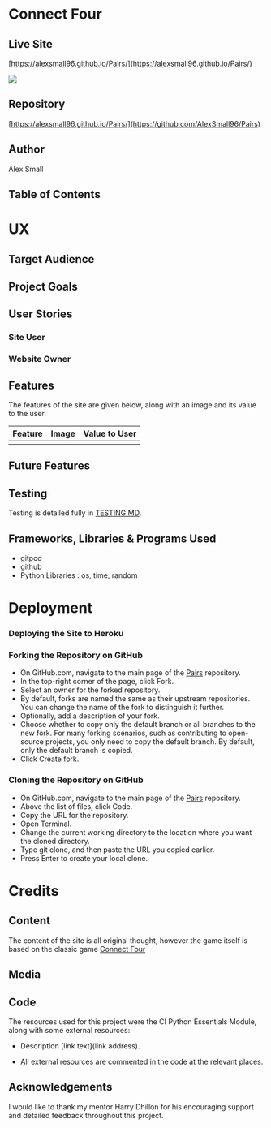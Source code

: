 # Connect Four


## Live Site 
[https://alexsmall96.github.io/Pairs/](https://alexsmall96.github.io/Pairs/)

![](assets/documentation/images/am-i-responsive.png)

## Repository 
[https://alexsmall96.github.io/Pairs/](https://github.com/AlexSmall96/Pairs)

## Author 
Alex Small
## Table of Contents

# UX
## Target Audience

 
## Project Goals


## User Stories
### Site User

### Website Owner


## Features

The features of the site are given below, along with an image and its value to the user.

Feature                    |    Image                   |         Value to User
:-------------------------:|:-------------------------: | :-------------------------: 
                           |                            |          


## Future Features

## Testing
Testing is detailed fully in [TESTING.MD](https://github.com/AlexSmall96/Connect-Four/blob/main/TESTING.md).

## Frameworks, Libraries & Programs Used

- gitpod
- github
- Python Libraries : os, time, random


# Deployment
### Deploying the Site to Heroku

### Forking the Repository on GitHub
- On GitHub.com, navigate to the main page of the [Pairs](https://github.com/AlexSmall96/Pairs) repository.
- In the top-right corner of the page, click Fork.
- Select an owner for the forked repository.
- By default, forks are named the same as their upstream repositories. You can change the name of the fork to distinguish it further.
- Optionally, add a description of your fork.
- Choose whether to copy only the default branch or all branches to the new fork. For many forking scenarios, such as contributing to open-source projects, you only need to copy the default branch. By default, only the default branch is copied.
- Click Create fork.
### Cloning the Repository on GitHub
- On GitHub.com, navigate to the main page of the [Pairs](https://github.com/AlexSmall96/Pairs) repository.
- Above the list of files, click Code.
- Copy the URL for the repository.
- Open Terminal.
- Change the current working directory to the location where you want the cloned directory.
- Type git clone, and then paste the URL you copied earlier.
- Press Enter to create your local clone.

# Credits
## Content
The content of the site is all original thought, however the game itself is based on the classic game [Connect Four](https://en.wikipedia.org/wiki/Connect_Four)
## Media

## Code
The resources used for this project were the CI Python Essentials Module, along with some external resources:

- Description [link text](link address).



- All external resources are commented in the code at the relevant places.

## Acknowledgements 
I would like to thank my mentor Harry Dhillon for his encouraging support and detailed feedback throughout this project.